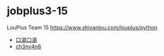 # jobplus3-15
LouPlus Team 15 https://www.shiyanlou.com/louplus/python

* [口渴口渴](https://github.com/zkqiang)
* [ch3ny4n6](https://github.com/ch3ny4n6)
